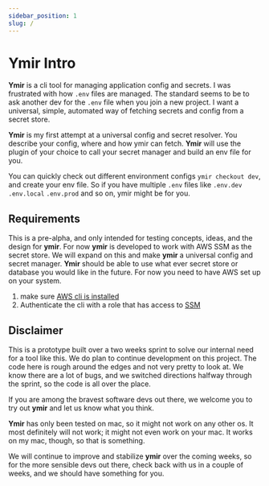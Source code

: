 ```yaml
---
sidebar_position: 1
slug: /
---
```


# Ymir Intro

**Ymir** is a cli tool for managing application config and secrets. I was frustrated with how `.env` files are managed. The standard seems to be to ask another dev for the `.env` file when you join a new project. I want a universal, simple, automated way of fetching secrets and config from a secret store.

**Ymir** is my first attempt at a universal config and secret resolver. You describe your config, where and how ymir can fetch. **Ymir** will use the plugin of your choice to call your secret manager and build an env file for you.

You can quickly check out different environment configs `ymir checkout dev`, and create your env file. So if you have multiple `.env` files like `.env.dev` `.env.local` `.env.prod` and so on, ymir might be for you.

## Requirements

This is a pre-alpha, and only intended for testing concepts, ideas, and the design for **ymir**. For now **ymir** is developed to work with AWS SSM as the secret store. We will expand on this and make **ymir** a universal config and secret manager. **Ymir** should be able to use what ever secret store or database you would like in the future. For now you need to have AWS set up on your system.

1. make sure [AWS cli is installed](https://docs.aws.amazon.com/cli/latest/userguide/getting-started-install.html)
2. Authenticate the cli with a role that has access to [SSM](https://docs.aws.amazon.com/systems-manager/latest/userguide/ssm-agent.html)

## Disclaimer

This is a prototype built over a two weeks sprint to solve our internal need for a tool like this. We do plan to continue development on this project. The code here is rough around the edges and not very pretty to look at. We know there are a lot of bugs, and we switched directions halfway through the sprint, so the code is all over the place.

If you are among the bravest software devs out there, we welcome you to try out **ymir** and let us know what you think.

**Ymir** has only been tested on mac, so it might not work on any other os. It most definitely will not work; it might not even work on your mac. It works on my mac, though, so that is something.

We will continue to improve and stabilize **ymir** over the coming weeks, so for the more sensible devs out there, check back with us in a couple of weeks, and we should have something for you.
